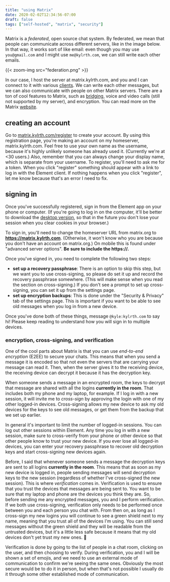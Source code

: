 ```yaml
---
title: "using Matrix"
date: 2020-02-02T12:34:56-07:00
draft: false
tags: ["self-hosted", "matrix", "security"]
---
```


Matrix is a *federated*, open source chat system. By federated, we mean that people can communicate across different servers, like in the image below. In that way, it works sort of like email: even though you may use `you@gmail.com` and I might use `me@kylrth.com`, we can still write each other emails.

{{< zoom-img src="federation.png" >}}

In our case, I host the server at matrix.kylrth.com, and you and I can connect to it with various [clients](https://matrix.org/clients-matrix/). We can write each other messages, but we can also communicate with people on other Matrix servers. There are a ton of cool features to Matrix, such as [bridging](https://matrix.org/bridges/), voice and video calls (still not supported by my server), and encryption. You can read more on the Matrix [website](https://matrix.org).

## creating an account

Go to [matrix.kylrth.com/register](https://matrix.kylrth.com/register) to create your account. By using this registration page, you're making an account on my homeserver, matrix.kylrth.com. Feel free to use your own name as the username, because it's highly unlikely someone has already used it. (Currently we're at <30 users.) Also, remember that you can always change your display name, which is separate from your username. To register, you'll need to ask me for a token. When you click "register" something should appear with a link to log in with the Element client. If nothing happens when you click "register", let me know because that's an error I need to fix.

## signing in

Once you've successfully registered, sign in from the Element app on your phone or computer. (If you're going to log in on the computer, it'll be better to download the [desktop version](https://element.io/get-started#download), so that in the future you don't lose your session when you clear cookies in your browser.)

To sign in, you'll need to change the homeserver URL from matrix.org to **<https://matrix.kylrth.com>**. (Otherwise, it won't know who you are because you don't have an account on matrix.org.) On mobile this is found under "advanced server options". **Be sure to include the https://.**

Once you've signed in, you need to complete the following two steps:

- **set up a recovery passphrase**: There is an option to skip this step, but we want you to use cross-signing, so please do set it up and record the recovery passphrase somewhere. (This will make sense when you read the section on cross-signing.) If you don't see a prompt to set up cross-signing, you can set it up from the settings page.
- **set up encryption backups**: This is done under the "Security & Privacy" tab of the settings page. This is important if you want to be able to see old messages when you log in from a new device.

Once you've done both of these things, message `@kyle:kylrth.com` to say hi! Please keep reading to understand how you will sign in to multiple devices.

### encryption, cross-signing, and verification

One of the cool parts about Matrix is that you can use *end-to-end encryption* (E2EE) to secure your chats. This means that when you send a message it is encoded so that not even the servers that are carrying your message can read it. Then, when the server gives it to the receiving device, the receiving device can decrypt it because it has the decryption key.

When someone sends a message in an encrypted room, the keys to decrypt that message are shared with all the logins **currently in the room**. That includes both my phone and my laptop, for example. If I log in with a new session, it will invite me to *cross-sign* by approving the login with one of my other logged-in devices. Cross-signing allows my new device to ask my old devices for the keys to see old messages, or get them from the backup that we set up earlier.

In general it's important to limit the number of logged-in sessions. You can log out other sessions within Element. Any time you log in with a new session, make sure to cross-verify from your phone or other device so that other people know to trust your new device. If you ever lose all logged-in devices, you can enter your recovery passphrase to recover old decryption keys and start cross-signing new devices again.

Before, I said that whenever someone sends a message the decryption keys are sent to all logins **currently in the room**. This means that as soon as my new device is logged in, people sending messages will send decryption keys to the new session (regardless of whether I've cross-signed the new session). This is where *verification* comes in. Verification is used to ensure that you trust the devices that messages are being sent to. You want to be sure that my laptop and phone are the devices you think they are. So, before sending me any encrypted messages, you and I perform verification. If we both use cross-signing, verification only needs to be performed once between you and each person you chat with. From then on, as long as I cross-sign my new logins you will continue to see a green shield next to my name, meaning that you trust all of the devices I'm using. You can still send messages without the green shield and they will be readable from the untrusted devices, but it's a little less safe because it means that my old devices don't yet trust my new ones. 👀

Verification is done by going to the list of people in a chat room, clicking on the user, and then choosing to verify. During verification, you and I will be shown a set of emojis, and we need to use an external mode of communication to confirm we're seeing the same ones. Obviously the most secure would be to do it in person, but when that's not possible I usually do it through some other established mode of communication.
